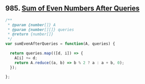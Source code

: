 ## 985. [Sum of Even Numbers After Queries](https://leetcode.com/problems/sum-of-even-numbers-after-queries/)

```javascript
/**
 * @param {number[]} A
 * @param {number[][]} queries
 * @return {number[]}
 */
var sumEvenAfterQueries = function(A, queries) {
  
  return queries.map(([d, i]) => {
    A[i] += d;
    return A.reduce((a, b) => b % 2 ? a : a + b, 0);
  });
  
};
```
